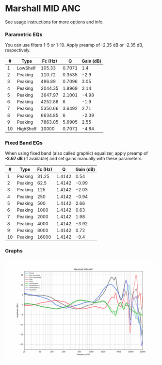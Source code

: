 # Marshall MID ANC
See [usage instructions](https://github.com/jaakkopasanen/AutoEq#usage) for more options and info.

### Parametric EQs
You can use filters 1-5 or 1-10. Apply preamp of -2.35 dB or -2.35 dB, respectively.

|   # | Type      |   Fc (Hz) |      Q |   Gain (dB) |
|-----|-----------|-----------|--------|-------------|
|   1 | LowShelf  |    105.33 | 0.7071 |        1.4  |
|   2 | Peaking   |    110.72 | 0.3535 |       -2.9  |
|   3 | Peaking   |    496.89 | 0.7096 |        3.05 |
|   4 | Peaking   |   2044.35 | 1.8969 |        2.14 |
|   5 | Peaking   |   3647.97 | 2.1001 |       -4.98 |
|   6 | Peaking   |   4252.88 | 6      |       -1.9  |
|   7 | Peaking   |   5350.66 | 3.6492 |        2.71 |
|   8 | Peaking   |   6634.85 | 6      |       -2.39 |
|   9 | Peaking   |   7863.05 | 5.6905 |        2.55 |
|  10 | HighShelf |  10000    | 0.7071 |       -4.84 |

### Fixed Band EQs
When using fixed band (also called graphic) equalizer, apply preamp of **-2.67 dB** (if available) and set gains manually with these parameters.

|   # | Type    |   Fc (Hz) |      Q |   Gain (dB) |
|-----|---------|-----------|--------|-------------|
|   1 | Peaking |     31.25 | 1.4142 |        0.54 |
|   2 | Peaking |     62.5  | 1.4142 |       -0.99 |
|   3 | Peaking |    125    | 1.4142 |       -2.03 |
|   4 | Peaking |    250    | 1.4142 |       -0.94 |
|   5 | Peaking |    500    | 1.4142 |        2.66 |
|   6 | Peaking |   1000    | 1.4142 |        0.63 |
|   7 | Peaking |   2000    | 1.4142 |        1.98 |
|   8 | Peaking |   4000    | 1.4142 |       -3.92 |
|   9 | Peaking |   8000    | 1.4142 |        0.72 |
|  10 | Peaking |  16000    | 1.4142 |       -9.4  |

### Graphs
![](./Marshall%20MID%20ANC.png)
